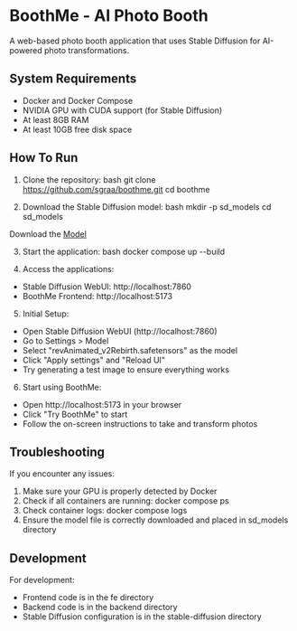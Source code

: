 # BoothMe - AI Photo Booth

A web-based photo booth application that uses Stable Diffusion for AI-powered photo transformations.

## System Requirements

- Docker and Docker Compose
- NVIDIA GPU with CUDA support (for Stable Diffusion)
- At least 8GB RAM
- At least 10GB free disk space

## How To Run

1. Clone the repository:
bash
git clone https://github.com/sgraa/boothme.git
cd boothme


2. Download the Stable Diffusion model:
bash
mkdir -p sd_models
cd sd_models

Download the [Model](https://civitai.com/api/download/models/425083?type=Model&format=SafeTensor&size=full&fp=fp16) 

3. Start the application:
bash
docker compose up --build


4. Access the applications:
- Stable Diffusion WebUI: http://localhost:7860
- BoothMe Frontend: http://localhost:5173

5. Initial Setup:
- Open Stable Diffusion WebUI (http://localhost:7860)
- Go to Settings > Model
- Select "revAnimated_v2Rebirth.safetensors" as the model
- Click "Apply settings" and "Reload UI"
- Try generating a test image to ensure everything works

6. Start using BoothMe:
- Open http://localhost:5173 in your browser
- Click "Try BoothMe" to start
- Follow the on-screen instructions to take and transform photos

## Troubleshooting

If you encounter any issues:
1. Make sure your GPU is properly detected by Docker
2. Check if all containers are running: docker compose ps
3. Check container logs: docker compose logs
4. Ensure the model file is correctly downloaded and placed in sd_models directory

## Development

For development:
- Frontend code is in the fe directory
- Backend code is in the backend directory
- Stable Diffusion configuration is in the stable-diffusion directory